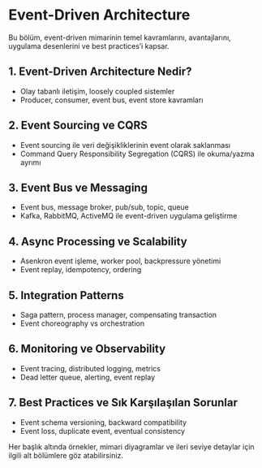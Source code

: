 # Event-Driven Architecture

Bu bölüm, event-driven mimarinin temel kavramlarını, avantajlarını, uygulama desenlerini ve best practices’i kapsar.

## 1. Event-Driven Architecture Nedir?
- Olay tabanlı iletişim, loosely coupled sistemler
- Producer, consumer, event bus, event store kavramları

## 2. Event Sourcing ve CQRS
- Event sourcing ile veri değişikliklerinin event olarak saklanması
- Command Query Responsibility Segregation (CQRS) ile okuma/yazma ayrımı

## 3. Event Bus ve Messaging
- Event bus, message broker, pub/sub, topic, queue
- Kafka, RabbitMQ, ActiveMQ ile event-driven uygulama geliştirme

## 4. Async Processing ve Scalability
- Asenkron event işleme, worker pool, backpressure yönetimi
- Event replay, idempotency, ordering

## 5. Integration Patterns
- Saga pattern, process manager, compensating transaction
- Event choreography vs orchestration

## 6. Monitoring ve Observability
- Event tracing, distributed logging, metrics
- Dead letter queue, alerting, event replay

## 7. Best Practices ve Sık Karşılaşılan Sorunlar
- Event schema versioning, backward compatibility
- Event loss, duplicate event, eventual consistency

Her başlık altında örnekler, mimari diyagramlar ve ileri seviye detaylar için ilgili alt bölümlere göz atabilirsiniz.
